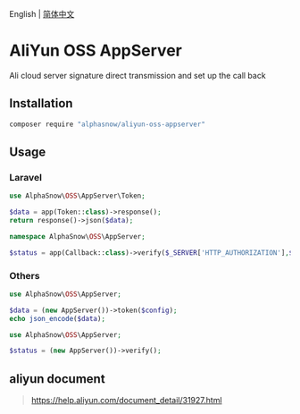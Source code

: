English | [简体中文](README-CN.md)  

# AliYun OSS AppServer
Ali cloud server signature direct transmission and set up the call back

## Installation
```bash
composer require "alphasnow/aliyun-oss-appserver"
```

## Usage
### Laravel
```php
use AlphaSnow\OSS\AppServer\Token;

$data = app(Token::class)->response();
return response()->json($data);
```
```php
namespace AlphaSnow\OSS\AppServer;

$status = app(Callback::class)->verify($_SERVER['HTTP_AUTHORIZATION'],$_SERVER['HTTP_X_OSS_PUB_KEY_URL'],$_SERVER['REQUEST_URI'],file_get_contents('php://input'));
```

### Others
```php
use AlphaSnow\OSS\AppServer;

$data = (new AppServer())->token($config);
echo json_encode($data);
```
```php
use AlphaSnow\OSS\AppServer;

$status = (new AppServer())->verify();
```

## aliyun document
> https://help.aliyun.com/document_detail/31927.html